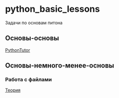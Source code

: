# python_basic_lessons
Задачи по основам питона

## Основы-основы

[PythonTutor](http://pythontutor.ru/)

## Основы-немного-менее-основы

### Работа с файлами

[Теория](advanced_basics/files/files.md)
